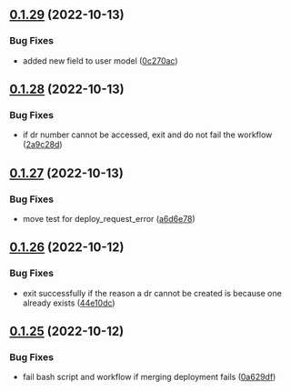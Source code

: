 ## [0.1.29](https://github.com/Open-Study-College/osc/compare/v0.1.28...v0.1.29) (2022-10-13)


### Bug Fixes

* added new field to user model ([0c270ac](https://github.com/Open-Study-College/osc/commit/0c270ac18e91c81f79ed7ec114d31622671a2224))



## [0.1.28](https://github.com/Open-Study-College/osc/compare/v0.1.27...v0.1.28) (2022-10-13)


### Bug Fixes

* if dr number cannot be accessed, exit and do not fail the workflow ([2a9c28d](https://github.com/Open-Study-College/osc/commit/2a9c28db19bb09ba7fd61fcb3ff553f0040846de))



## [0.1.27](https://github.com/Open-Study-College/osc/compare/v0.1.26...v0.1.27) (2022-10-13)


### Bug Fixes

* move test for deploy_request_error ([a6d6e78](https://github.com/Open-Study-College/osc/commit/a6d6e789a7be13dbd2c675ba4111a1ad0fd1e5db))



## [0.1.26](https://github.com/Open-Study-College/osc/compare/v0.1.25...v0.1.26) (2022-10-12)


### Bug Fixes

* exit successfully if the reason a dr cannot be created is because one already exists ([44e10dc](https://github.com/Open-Study-College/osc/commit/44e10dc388ec87d5c3f448a0c1e8617228570501))



## [0.1.25](https://github.com/Open-Study-College/osc/compare/v0.1.24...v0.1.25) (2022-10-12)


### Bug Fixes

* fail bash script and workflow if merging deployment fails ([0a629df](https://github.com/Open-Study-College/osc/commit/0a629df77ed4ee8cc2838b12ca6b0c6e2798b5f6))



